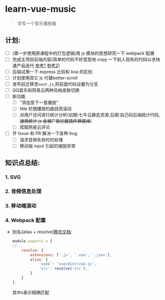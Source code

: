 # learn-vue-music
>学写一个音乐播放器

## 计划:
- [ ] (第一步使用原课程中的打包逻辑)用 js 模块的思想研究一下 webpack 配置
- [ ] 完成主项目前端内容(简单的代码不好意思地 copy 一下别人现有的代码以求快速产品迭代 [参考1]()  [参考2]())
- [ ] 后端试用一下 express 比较和 koa 的区别
- [ ] 计划使用其它 js 代替better-scroll
- [ ] 发布前迁移至`nuxt.js`,将前面代码设置为分支
- [ ] QQ音乐和网易云两种风格皮肤切换
- [ ] 新功能
  - [ ] "添加至下一首播放"
  - [ ] title 栏随播放的曲目而滚动
  - [ ] 对用户访问进行统计分析(初期:七牛云静态资源,后期:自己码后端统计代码,~~通用统计 js 会被广告拦截插件屏蔽掉~~)
  - [ ] 爬取网易云评论
- [ ] 开 Issue 和 PR 解决一下各种 bug
  - [ ] 请求音频失败时的处理
  - [ ] 移动端 input 引起的缩放异常

## 知识点总结:
### 1. SVG
### 2. 音频信息处理
### 3. 移动端滚动
### 4. Webpack 配置
- 别名(alias + resolve)[腾讯文档](https://webpack.docschina.org/configuration/resolve/):
    ```js
    module.exports = {
    //...
        resolve: {
            extensions: ['.js', '.vue', '.json'],
            alias: {
                'vue$': 'vue/dist/vue.js',
                'src': resolve('src'),
            }
        }
    },
    ```
    其中`$`表示精确匹配

